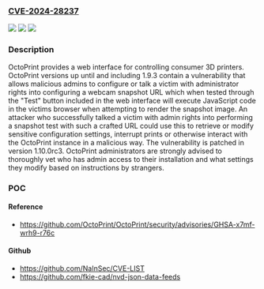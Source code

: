 ### [CVE-2024-28237](https://cve.mitre.org/cgi-bin/cvename.cgi?name=CVE-2024-28237)
![](https://img.shields.io/static/v1?label=Product&message=OctoPrint&color=blue)
![](https://img.shields.io/static/v1?label=Version&message=%3D%20%3C%3D%201.9.3%20&color=brighgreen)
![](https://img.shields.io/static/v1?label=Vulnerability&message=CWE-79%3A%20Improper%20Neutralization%20of%20Input%20During%20Web%20Page%20Generation%20('Cross-site%20Scripting')&color=brighgreen)

### Description

OctoPrint provides a web interface for controlling consumer 3D printers. OctoPrint versions up until and including 1.9.3 contain a vulnerability that allows malicious admins to configure or talk a victim with administrator rights into configuring a webcam snapshot URL which when tested through the "Test" button included in the web interface will execute JavaScript code in the victims browser when attempting to render the snapshot image. An attacker who successfully talked a victim with admin rights into performing a snapshot test with such a crafted URL could use this to retrieve or modify sensitive configuration settings, interrupt prints or otherwise interact with the OctoPrint instance in a malicious way. The vulnerability is patched in version 1.10.0rc3. OctoPrint administrators are strongly advised to thoroughly vet who has admin access to their installation and what settings they modify based on instructions by strangers.

### POC

#### Reference
- https://github.com/OctoPrint/OctoPrint/security/advisories/GHSA-x7mf-wrh9-r76c

#### Github
- https://github.com/NaInSec/CVE-LIST
- https://github.com/fkie-cad/nvd-json-data-feeds

